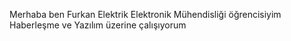 Merhaba ben Furkan
Elektrik Elektronik Mühendisliği öğrencisiyim
Haberleşme ve Yazılım üzerine çalışıyorum
